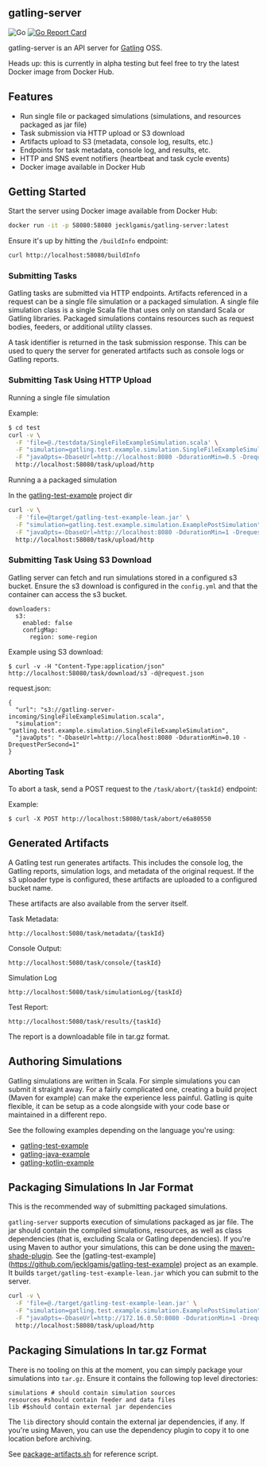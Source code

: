 ## gatling-server

![Go](https://github.com/jecklgamis/gatling-server/workflows/Go/badge.svg?branch=main) [![Go Report Card](https://goreportcard.com/badge/github.com/jecklgamis/gatling-server)](https://goreportcard.com/report/github.com/jecklgamis/gatling-server)

gatling-server is an API server for [Gatling](https://gatling.io/) OSS. 

Heads up: this is currently in alpha testing but feel free to try the latest Docker image from Docker Hub.

## Features

* Run single file or packaged simulations (simulations, and resources packaged as jar file)
* Task submission via HTTP upload or S3 download
* Artifacts upload to S3 (metadata, console log, results, etc.)
* Endpoints for task metadata, console log, and results, etc.
* HTTP and SNS event notifiers (heartbeat and task cycle events)
* Docker image available in Docker Hub

## Getting Started

Start the server using Docker image available from Docker Hub:

```bash
docker run -it -p 58080:58080 jecklgamis/gatling-server:latest
```

Ensure it's up by hitting the `/buildInfo` endpoint:

```bash
curl http://localhost:58080/buildInfo 
```

### Submitting Tasks

Gatling tasks are submitted via HTTP endpoints. Artifacts referenced in a request can be a single file simulation or a
packaged simulation. A single file simulation class is a single Scala file that uses only on standard Scala or Gatling
libraries. Packaged simulations contains resources such as request bodies, feeders, or additional utility classes.

A task identifier is returned in the task submission response. This can be used to query the server for generated
artifacts such as console logs or Gatling reports.

### Submitting Task Using HTTP Upload

Running a single file simulation

Example:

```bash
$ cd test
curl -v \
  -F 'file=@./testdata/SingleFileExampleSimulation.scala' \
  -F "simulation=gatling.test.example.simulation.SingleFileExampleSimulation" \
  -F "javaOpts=-DbaseUrl=http://localhost:8080 -DdurationMin=0.5 -DrequestPersecond=1" \
  http://localhost:58080/task/upload/http
```

Running a a packaged simulation

In the [gatling-test-example](https://github.com/jecklgamis/gatling-test-example) project dir

```bash
curl -v \
  -F 'file=@target/gatling-test-example-lean.jar' \
  -F "simulation=gatling.test.example.simulation.ExamplePostSimulation" \
  -F "javaOpts=-DbaseUrl=http://localhost:8080 -DdurationMin=1 -DrequestPersecond=10" \
  http://localhost:58080/task/upload/http
```

### Submitting Task Using S3 Download

Gatling server can fetch and run simulations stored in a configured s3 bucket. Ensure the s3 download is configured in
the `config.yml` and that the container can access the s3 bucket.

```
downloaders:
  s3:
    enabled: false
    configMap:
      region: some-region
```

Example using S3 download:

```
$ curl -v -H "Content-Type:application/json" http://localhost:58080/task/download/s3 -d@request.json
```

request.json:

```
{
  "url": "s3://gatling-server-incoming/SingleFileExampleSimulation.scala",
  "simulation": "gatling.test.example.simulation.SingleFileExampleSimulation",
  "javaOpts": "-DbaseUrl=http://localhost:8080 -DdurationMin=0.10 -DrequestPerSecond=1"
}
```

### Aborting Task

To abort a task, send a POST request to the `/task/abort/{taskId}` endpoint:

Example:

```
$ curl -X POST http://localhost:58080/task/abort/e6a80550
```

## Generated Artifacts

A Gatling test run generates artifacts. This includes the console log, the Gatling reports, simulation logs, and
metadata of the original request. If the s3 uploader type is configured, these artifacts are uploaded to a configured
bucket name.

These artifacts are also available from the server itself.

Task Metadata:

```
http://localhost:5080/task/metadata/{taskId}
```

Console Output:

``` 
http://localhost:5080/task/console/{taskId}
```

Simulation Log

```
http://localhost:5080/task/simulationLog/{taskId}
```

Test Report:

```
http://localhost:5080/task/results/{taskId}
```

The report is a downloadable file in tar.gz format.

## Authoring Simulations

Gatling simulations are written in Scala. For simple simulations you can submit it straight away. For a
fairly complicated one, creating a build project (Maven for example) can make the experience less painful. Gatling is
quite flexible, it can be setup as a code alongside with your code base or maintained in a different repo.

See the following examples depending on the language you're using:

* [gatling-test-example](https://github.com/jecklgamis/gatling-test-example)
* [gatling-java-example](https://github.com/jecklgamis/gatling-java-example)
* [gatling-kotlin-example](https://github.com/jecklgamis/gatling-kotlin-example)

## Packaging Simulations In Jar Format

This is the recommended way of submitting packaged simulations.

`gatling-server` supports execution of simulations packaged as jar file. The jar should contain the compiled
simulations, resources, as well as class dependencies (that is, excluding Scala or Gatling dependencies). If you're
using Maven to author your simulations, this can be done using
the [maven-shade-plugin](https://maven.apache.org/plugins/maven-shade-plugin/). See
the [gatling-test-example] (https://github.com/jecklgamis/gatling-test-example) project as an example. It builds
`target/gatling-test-example-lean.jar` which you can submit to the server.

```bash
curl -v \
  -F 'file=@./target/gatling-test-example-lean.jar' \
  -F "simulation=gatling.test.example.simulation.ExamplePostSimulation" \
  -F "javaOpts=-DbaseUrl=http://172.16.0.50:8080 -DdurationMin=1 -DrequestPersecond=1" \
  http://localhost:58080/task/upload/http
```

## Packaging Simulations In tar.gz Format
There is no tooling on this at the moment, you can simply package your simulations into `tar.gz`. Ensure it
contains the following top level directories:
```
simulations # should contain simulation sources
resources #should contain feeder and data files
lib #$should contain external jar dependencies 
```

The `lib` directory should contain the external jar dependencies, if any. If you're using Maven, you can use the
dependency plugin to copy it to one location before archiving.


See [package-artifacts.sh](https://github.com/jecklgamis/gatling-test-example/blob/main/package-artifacts.sh) for reference script.